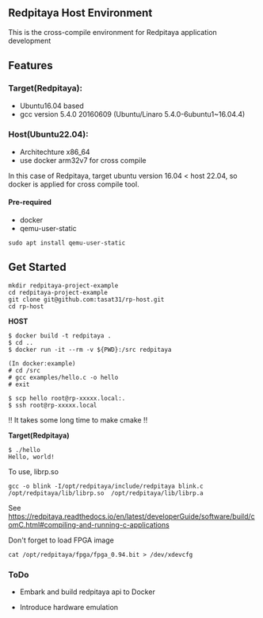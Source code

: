 ## Redpitaya Host Environment

This is the cross-compile environment for Redpitaya application development

## Features

### Target(Redpitaya):

- Ubuntu16.04 based
- gcc version 5.4.0 20160609 (Ubuntu/Linaro 5.4.0-6ubuntu1~16.04.4)

### Host(Ubuntu22.04):

- Architechture x86_64
- use docker arm32v7 for cross compile

In this case of Redpitaya, target ubuntu version 16.04 < host 22.04,
so docker is applied for cross compile tool.

#### Pre-required

- docker
- qemu-user-static

```
sudo apt install qemu-user-static
```

## Get Started

```
mkdir redpitaya-project-example
cd redpitaya-project-example
git clone git@github.com:tasat31/rp-host.git
cd rp-host
```

**HOST**
```
$ docker build -t redpitaya .
$ cd ..
$ docker run -it --rm -v ${PWD}:/src redpitaya

(In docker:example)
# cd /src
# gcc examples/hello.c -o hello
# exit

$ scp hello root@rp-xxxxx.local:.
$ ssh root@rp-xxxxx.local
```

!! It takes some long time to make cmake !!

**Target(Redpitaya)**
```
$ ./hello
Hello, world!
```

To use, librp.so
```
gcc -o blink -I/opt/redpitaya/include/redpitaya blink.c /opt/redpitaya/lib/librp.so  /opt/redpitaya/lib/librp.a
```

See https://redpitaya.readthedocs.io/en/latest/developerGuide/software/build/comC.html#compiling-and-running-c-applications

Don't forget to load FPGA image

```
cat /opt/redpitaya/fpga/fpga_0.94.bit > /dev/xdevcfg
```

### ToDo

- Embark and build redpitaya api to Docker

- Introduce hardware emulation

